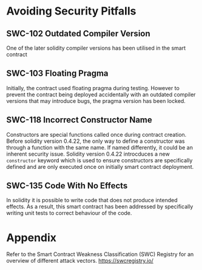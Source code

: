 # Avoiding Security Pitfalls

## SWC-102 Outdated Compiler Version
One of the later solidity compiler versions has been utilised in the smart contract


## SWC-103 Floating Pragma
Initially, the contract used floating pragma during testing. However to prevent the contract being deployed accidentally with an outdated compiler versions that may introduce bugs, the pragma version has been locked. 

## SWC-118 Incorrect Constructor Name
Constructors are special functions called once during contract creation. Before solidity version 0.4.22, the only way to define a constructor was through a function with the same name. If named differently, it could be an inherent security issue. Solidity version 0.4.22 introcduces a new `constructor` keyword which is used to ensure constructors are specifically defined and are only executed once on initially smart contract deployment. 

## SWC-135 Code With No Effects
In solidity it is possible to write code that does not produce intended effects. As a result, this smart contract has been addressed by specifically writing unit tests to correct behaviour of the code. 

# Appendix
Refer to the Smart Contract Weakness Classification (SWC) Registry for an overview of different attack vectors. https://swcregistry.io/

